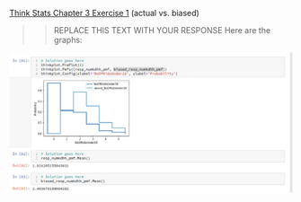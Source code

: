 [Think Stats Chapter 3 Exercise 1](http://greenteapress.com/thinkstats2/html/thinkstats2004.html#toc31) (actual vs. biased)

>> REPLACE THIS TEXT WITH YOUR RESPONSE
Here are the graphs:

![Answer Image](./3-1-actual_biased_answer.png "Answer")

